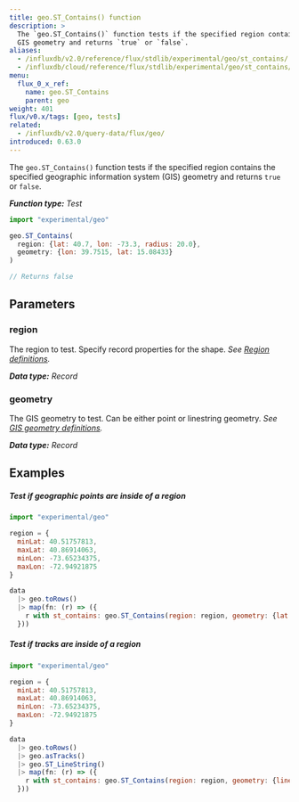 ```yaml
---
title: geo.ST_Contains() function
description: >
  The `geo.ST_Contains()` function tests if the specified region contains the specified
  GIS geometry and returns `true` or `false`.
aliases:
  - /influxdb/v2.0/reference/flux/stdlib/experimental/geo/st_contains/
  - /influxdb/cloud/reference/flux/stdlib/experimental/geo/st_contains/
menu:
  flux_0_x_ref:
    name: geo.ST_Contains
    parent: geo
weight: 401
flux/v0.x/tags: [geo, tests]
related:
  - /influxdb/v2.0/query-data/flux/geo/
introduced: 0.63.0
---
```


The `geo.ST_Contains()` function tests if the specified region contains the specified
geographic information system (GIS) geometry and returns `true` or `false`.

_**Function type:** Test_

```js
import "experimental/geo"

geo.ST_Contains(
  region: {lat: 40.7, lon: -73.3, radius: 20.0},
  geometry: {lon: 39.7515, lat: 15.08433}
)

// Returns false
```

## Parameters

### region
The region to test.
Specify record properties for the shape.
_See [Region definitions](/influxdb/v2.0/reference/flux/stdlib/experimental/geo/#region-definitions)._

_**Data type:** Record_

### geometry
The GIS geometry to test.
Can be either point or linestring geometry.
_See [GIS geometry definitions](/influxdb/v2.0/reference/flux/stdlib/experimental/geo/#gis-geometry-definitions)._

_**Data type:** Record_

## Examples

##### Test if geographic points are inside of a region
```js
import "experimental/geo"

region = {
  minLat: 40.51757813,
  maxLat: 40.86914063,
  minLon: -73.65234375,
  maxLon: -72.94921875
}

data
  |> geo.toRows()
  |> map(fn: (r) => ({
    r with st_contains: geo.ST_Contains(region: region, geometry: {lat: r.lat, lon: r.lon})
  }))
```

##### Test if tracks are inside of a region
```js
import "experimental/geo"

region = {
  minLat: 40.51757813,
  maxLat: 40.86914063,
  minLon: -73.65234375,
  maxLon: -72.94921875
}

data
  |> geo.toRows()
  |> geo.asTracks()
  |> geo.ST_LineString()
  |> map(fn: (r) => ({
    r with st_contains: geo.ST_Contains(region: region, geometry: {linestring: r.st_linestring})
  }))
```
